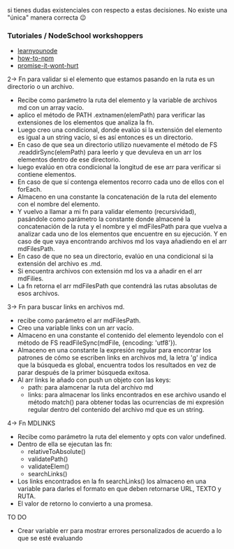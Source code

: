 si tienes dudas existenciales con respecto a estas decisiones. No existe una
"única" manera correcta :wink:

### Tutoriales / NodeSchool workshoppers

- [learnyounode](https://github.com/workshopper/learnyounode)
- [how-to-npm](https://github.com/workshopper/how-to-npm)
- [promise-it-wont-hurt](https://github.com/stevekane/promise-it-wont-hurt)


2-> Fn para validar si el elemento que estamos pasando en la ruta es un directorio o un archivo.
  - Recibe como parámetro la ruta del elemento y la variable de archivos md con un array vacío.
  - aplico el método de PATH .extnamen(elemPath) para verificar las extensiones de los elementos que analiza la fn.
  - Luego creo una condicional, donde evalúo si la extensión del elemento es igual a un string vacío, si es así entonces es un directorio.
  - En caso de que sea un directorio utilizo nuevamente el método de FS .readdirSync(elemPath) para leerlo y que devuleva en un arr los elementos dentro de ese directorio.
  - luego evalúo en otra condicional la longitud de ese arr para verificar si contiene elementos.
  - En caso de que sí contenga elementos recorro cada uno de ellos con el forEach.
  - Almaceno en una constante la concatenación de la ruta del elemento con el nombre del elemento.
  - Y vuelvo a llamar a mi fn para validar elemento (recursividad), pasándole como parámetro la constante donde almacené la concatenación de la ruta y el nombre y el mdFilesPath para que vuelva a analizar cada uno de los elementos que encuentre en su ejecución. Y en caso de que vaya encontrando archivos md los vaya añadiendo en el arr mdFilesPath.
  - En caso de que no sea un directorio, evalúo en una condicional si la extensión del archivo es .md.
  - Si encuentra archivos con extensión md los va a añadir en el arr mdFilies.
  - La fn retorna el arr mdFilesPath que contendrá las rutas absolutas de esos archivos.

3-> Fn para buscar links en archivos md.
  - recibe como parámetro el arr mdFilesPath.
  - Creo una variable links con un arr vacío.
  - Almaceno en una constante el contenido del elemento leyendolo con el método de FS readFileSync(mdFile, {encoding: 'utf8'}).
  - Almaceno en una constante la expresión regular para encontrar los patrones de cómo se escriben links en archivos md, la letra 'g' indica que la búsqueda es global, encuentra todos los resultados en vez de parar después de la primer búsqueda exitosa.
  - Al arr links le añado con push un objeto con las keys:
    * path: para alamcenar la ruta del archivo md
    * links: para almacenar los links encontrados en ese archivo usando el método match() para obtener todas las ocurrencias de mi expresión regular dentro del contenido del archivo md que es un string.

4-> Fn MDLINKS
  - Recibe como parámetro la ruta del elemento y opts con valor undefined.
  - Dentro de ella se ejecutan las fn:
    * relativeToAbsolute()
    * validatePath()
    * validateElem()
    * searchLinks()
  - Los links encontrados en la fn searchLinks() los almaceno en una variable para darles el formato en que deben retornarse URL, TEXTO y RUTA.
  - El valor de retorno lo convierto a una promesa.

  TO DO
  - Crear variable err para mostrar errores personalizados de acuerdo a lo que se esté evaluando
  
